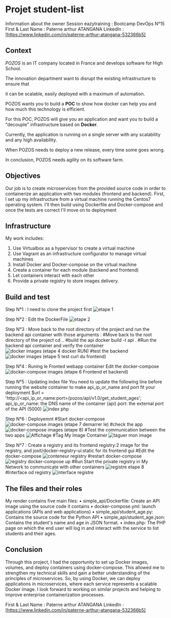 # Projet student-list 
Information about the owner
Session eazytraining : Bootcamp DevOps N°15
First & Last Name : Paterne arthur ATANGANA
LinkedIn : [https://www.linkedin.com/in/paterne-arthur-atangana-532366b5]


## Context


*POZOS*  is an IT company located in France and develops software for High School.

The innovation department want to disrupt the existing infrastructure to ensure that

it can be scalable, easily deployed with a maximum of automation.

POZOS wants you to build a **POC** to show how docker can help you and how much this technology is efficient.

For this POC, POZOS will give you an application and want you to build a "decouple" infrastructure based on **Docker**.

Currently, the application is running on a single server with any scalability and any high availability.

When POZOS needs to deploy a new release, every time some goes wrong.

In conclusion, POZOS needs agility on its software farm.

## Objectives

Our job is to create microservices from the provided source code in order to containerize an application with two modules (frontend and backend).
First, I set up my infrastructure from a virtual machine running the Centos7 operating system. I'll then build using Dockerfile and Docker-compose and once the tests are correct I'll move on to deployment 

## Infrastructure

My work includes:
1. Use Virtualbox as a hypervisor to create a virtual machine
2. Use Vagrant as an infrastructure configurator to manage virtual machines
3. Install Docker and Docker-compose on the virtual machine
4. Create a container for each module (backend and frontend)
5. Let containers interact with each other
6. Provide a private registry to store images delivery.


## Build and test

Step N°1 :
I need to clone the project first
![etape 1](https://github.com/paterneatango/student-list/assets/147111228/2b8b4641-959c-495d-b4d3-71d1f7efc9be)

Step N°2 :
Edit the DockerFile
![etape 2](https://github.com/paterneatango/student-list/assets/147111228/fdda2073-a1c0-4984-8094-97627a13b991)

Step N°3 :
Move back to the root directory of the project and run the backend api container with those arguments :
#Move back to the root directory of the project
cd ..
#build the api 
docker build -t api .
#Run the backend api container and verify the container
![docker images (etape 4 docker RUN)](https://github.com/paterneatango/student-list/assets/147111228/47f44a92-bfc2-4236-b08f-1570249a77fe)
#test the backend
![docker images (etape 5 test curl du frontend)](https://github.com/paterneatango/student-list/assets/147111228/21c8c964-401f-42cd-bb98-13d64110d363)

Step N°4 : Runing le Fronted webapp container
Edit the docker-compose
![docker-compose images (etape 6 Frontend et backend)](https://github.com/paterneatango/student-list/assets/147111228/181c91b3-5e93-4d83-aacf-982039ee93ca)

Step N°5 : Updating index file
You need to update the following line before running the website container to make api_ip_or_name and port fit your deployment $url = 'http://<api_ip_or_name:port>/pozos/api/v1.0/get_student_ages';
api_ip_or_name: the DNS name of the container (api)
port: the external port of the API (5000)
![index php](https://github.com/paterneatango/student-list/assets/147111228/ff28c6fb-fbac-40a1-865c-825ef765dd7a)

Step N°6 : Deployemnt
#Start docker-compose 
![docker-compose images (etape 7 demarrer le)](https://github.com/paterneatango/student-list/assets/147111228/bb65b412-2d17-4e32-bceb-ad5c9644cd94)
#check the app
![docker-compose images (etape 8)](https://github.com/paterneatango/student-list/assets/147111228/b17ce25f-1415-4a36-bb65-214cc4b33cb8)
#Test the communication between the two apps
![Affichage](https://github.com/paterneatango/student-list/assets/147111228/ed2dafe9-fa60-4dba-b8ac-f5b07451517f)
#Tag My Image Container 
![taguer mon image](https://github.com/paterneatango/student-list/assets/147111228/feaa3b62-f0cf-4563-8d19-68e8be8370e6)

Step N°7 : Create a registry and its frontend
registry:2 image for the registry, and joxit/docker-registry-ui:static for its frontend gui 
#Edit the docker-compose
![conteneur registry](https://github.com/paterneatango/student-list/assets/147111228/6359b9e7-57b2-4760-9167-310051a7f9b5)
#restart docker-compose
![registry docker-compose up](https://github.com/paterneatango/student-list/assets/147111228/57a8dc46-ba4e-4179-b71b-31d7718e79b6)
#Run
Start the private registry in My Network to communicate with other containers 
![registre etape 8](https://github.com/paterneatango/student-list/assets/147111228/8ca49cac-7773-47eb-8b1f-89036261c369)
#Interface od registry
![interface registre](https://github.com/paterneatango/student-list/assets/147111228/887c92a1-b7a7-4105-a622-e486bcf4627e)

## The files and their roles
My render contains five main files:
• simple_api/Dockerfile: Create an API image using the source code it contains
• docker-compose.yml: launch applications (APIs and web applications)
• simple_api/student_age.py: Contains the source code for the Python API
• simple_api/student_age.json: Contains the student's name and age in JSON format.
• index.php: The PHP page on which the end user will log in and interact with the service to list students and their ages.

## Conclusion
Through this project, I had the opportunity to set up Docker images, volumes, and deploy containers using docker-compose. This allowed me to strengthen my technical skills and gain a better understanding of the principles of microservices. So, by using Docker, we can deploy applications in microservices, where each service represents a scalable Docker image. I look forward to working on similar projects and helping to improve enterprise containerization processes.

First & Last Name : Paterne arthur ATANGANA
LinkedIn : [https://www.linkedin.com/in/paterne-arthur-atangana-532366b5]


